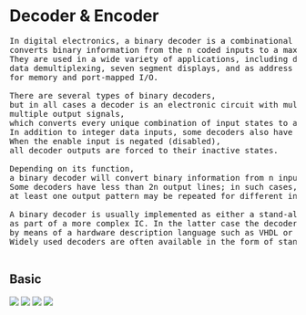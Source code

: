# Decoder & Encoder

<pre>
In digital electronics, a binary decoder is a combinational logic circuit that 
converts binary information from the n coded inputs to a maximum of 2n unique outputs. 
They are used in a wide variety of applications, including data multiplexing and
data demultiplexing, seven segment displays, and as address decoders
for memory and port-mapped I/O.

There are several types of binary decoders,
but in all cases a decoder is an electronic circuit with multiple input and 
multiple output signals,
which converts every unique combination of input states to a specific combination of output states.
In addition to integer data inputs, some decoders also have one or more "enable" inputs.
When the enable input is negated (disabled),
all decoder outputs are forced to their inactive states.

Depending on its function,
a binary decoder will convert binary information from n input signals to as many as 2n unique output signals.
Some decoders have less than 2n output lines; in such cases,
at least one output pattern may be repeated for different input values.

A binary decoder is usually implemented as either a stand-alone integrated circuit (IC) or
as part of a more complex IC. In the latter case the decoder may be synthesized
by means of a hardware description language such as VHDL or Verilog. 
Widely used decoders are often available in the form of standardized ICs. 

</pre>

## Basic
<img src="https://github.com/amirhnajafiz/LogicCircuitsForLearn/blob/main/06.Decoder%20%26%20Encoder/Tools/p1.png" />
<img src="https://github.com/amirhnajafiz/LogicCircuitsForLearn/blob/main/06.Decoder%20%26%20Encoder/Tools/p2.png" />
<img src="https://github.com/amirhnajafiz/LogicCircuitsForLearn/blob/main/06.Decoder%20%26%20Encoder/Tools/p3.png" />
<img src="https://github.com/amirhnajafiz/LogicCircuitsForLearn/blob/main/06.Decoder%20%26%20Encoder/Tools/p4.png" />

